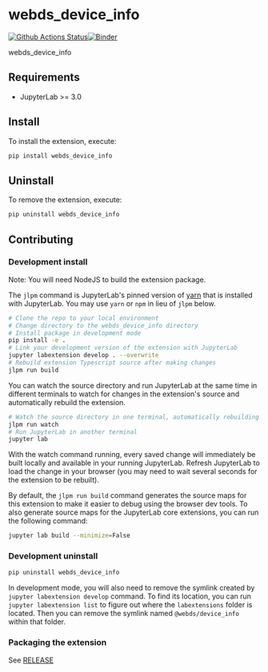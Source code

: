 # webds_device_info

[![Github Actions Status](https://github.com/github_username/@webds/device_info/workflows/Build/badge.svg)](https://github.com/github_username/@webds/device_info/actions/workflows/build.yml)[![Binder](https://mybinder.org/badge_logo.svg)](https://mybinder.org/v2/gh/github_username/@webds/device_info/main?urlpath=lab)

webds_device_info



## Requirements

* JupyterLab >= 3.0

## Install

To install the extension, execute:

```bash
pip install webds_device_info
```

## Uninstall

To remove the extension, execute:

```bash
pip uninstall webds_device_info
```


## Contributing

### Development install

Note: You will need NodeJS to build the extension package.

The `jlpm` command is JupyterLab's pinned version of
[yarn](https://yarnpkg.com/) that is installed with JupyterLab. You may use
`yarn` or `npm` in lieu of `jlpm` below.

```bash
# Clone the repo to your local environment
# Change directory to the webds_device_info directory
# Install package in development mode
pip install -e .
# Link your development version of the extension with JupyterLab
jupyter labextension develop . --overwrite
# Rebuild extension Typescript source after making changes
jlpm run build
```

You can watch the source directory and run JupyterLab at the same time in different terminals to watch for changes in the extension's source and automatically rebuild the extension.

```bash
# Watch the source directory in one terminal, automatically rebuilding when needed
jlpm run watch
# Run JupyterLab in another terminal
jupyter lab
```

With the watch command running, every saved change will immediately be built locally and available in your running JupyterLab. Refresh JupyterLab to load the change in your browser (you may need to wait several seconds for the extension to be rebuilt).

By default, the `jlpm run build` command generates the source maps for this extension to make it easier to debug using the browser dev tools. To also generate source maps for the JupyterLab core extensions, you can run the following command:

```bash
jupyter lab build --minimize=False
```

### Development uninstall

```bash
pip uninstall webds_device_info
```

In development mode, you will also need to remove the symlink created by `jupyter labextension develop`
command. To find its location, you can run `jupyter labextension list` to figure out where the `labextensions`
folder is located. Then you can remove the symlink named `@webds/device_info` within that folder.

### Packaging the extension

See [RELEASE](RELEASE.md)
